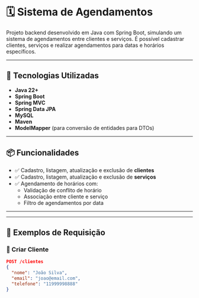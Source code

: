 # 🗓️ Sistema de Agendamentos

Projeto backend desenvolvido em Java com Spring Boot, simulando um sistema de agendamentos entre clientes e serviços. É possível cadastrar clientes, serviços e realizar agendamentos para datas e horários específicos.

---

## 🚀 Tecnologias Utilizadas

- **Java 22+**
- **Spring Boot**
- **Spring MVC**
- **Spring Data JPA**
- **MySQL**
- **Maven**
- **ModelMapper** (para conversão de entidades para DTOs)

---

## 📦 Funcionalidades

- ✅ Cadastro, listagem, atualização e exclusão de **clientes**
- ✅ Cadastro, listagem, atualização e exclusão de **serviços**
- ✅ Agendamento de horários com:
  - Validação de conflito de horário
  - Associação entre cliente e serviço
  - Filtro de agendamentos por data

---


---

## 🧪 Exemplos de Requisição

### 🔹 Criar Cliente

```json
POST /clientes
{
  "nome": "João Silva",
  "email": "joao@email.com",
  "telefone": "11999998888"
}


